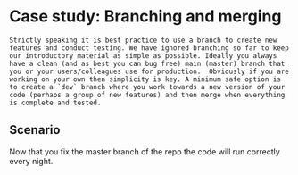 # Case study: Branching and merging

```{admonition} You should always use branches even when working alone.
Strictly speaking it is best practice to use a branch to create new features and conduct testing. We have ignored branching so far to keep our introductory material as simple as possible. Ideally you always have a clean (and as best you can bug free) main (master) branch that you or your users/colleagues use for production.  Obviously if you are working on your own then simplicity is key. A minimum safe option is to create a `dev` branch where you work towards a new version of your code (perhaps a group of new features) and then merge when everything is complete and tested. 
``` 

## Scenario
Now that you fix the master branch of the repo the code will run correctly every night.  
